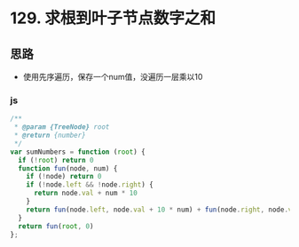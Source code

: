 # 129. 求根到叶子节点数字之和

## 思路

* 使用先序遍历，保存一个num值，没遍历一层乘以10

### js

``` js
/**
 * @param {TreeNode} root
 * @return {number}
 */
var sumNumbers = function (root) {
  if (!root) return 0
  function fun(node, num) {
    if (!node) return 0
    if (!node.left && !node.right) {
      return node.val + num * 10
    }
    return fun(node.left, node.val + 10 * num) + fun(node.right, node.val + 10 * num)
  }
  return fun(root, 0)
};
```

